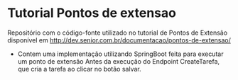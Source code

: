 # Tutorial Pontos de extensao

Repositório com o código-fonte utilizado no tutorial de Pontos de Extensão disponível em http://dev.senior.com.br/documentacao/pontos-de-extensao/

* Contem uma implementação utilizando SpringBoot feita para executar um ponto de extensão Antes da execução do Endpoint CreateTarefa, que cria a tarefa ao clicar no botão salvar.


